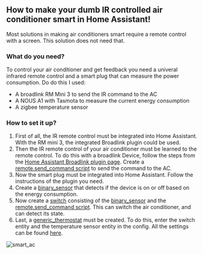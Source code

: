 ## How to make your dumb IR controlled air conditioner smart in Home Assistant!
Most solutions in making air conditioners smart require a remote control with a screen. This solution does not need that.

### What do you need?
To control your air conditioner and get feedback you need a univeral infrared remote control and a smart plug that can measure the power consumption. Do do this I used:
- A broadlink RM Mini 3 to send the IR command to the AC
- A NOUS A1 with Tasmota to measure the current energy consumption
- A zigbee temperature sensor

### How to set it up?
1. First of all, the IR remote control must be integrated into Home Assistant. With the RM mini 3, the integrated Broadlink plugin could be used.
2. Then the IR remote control of your air conditioner must be learned to the remote control. To do this with a broadlink Device, follow the steps from the [Home Assistant Broadlink plugin page](https://www.home-assistant.io/integrations/broadlink/). Create a [remote.send_command script](https://github.com/hxcde/myhassconfigs/blob/ad97530c21af6a94b9b02c949569915ce940f58e/makethingssmart/ac/make_dumb_ac_smart#L6) to send the command to the AC.
3. Now the smart plug must be integrated into Home Assistant. Follow the instructions of the plugin you need.
4. Create a [binary_sensor](https://github.com/hxcde/myhassconfigs/blob/ad97530c21af6a94b9b02c949569915ce940f58e/makethingssmart/ac/make_dumb_ac_smart#L28) that detects if the device is on or off based on the energy consumption. 
5. Now create a [switch](https://github.com/hxcde/myhassconfigs/blob/ad97530c21af6a94b9b02c949569915ce940f58e/makethingssmart/ac/make_dumb_ac_smart#L16) consisting of the [binary_sensor](https://github.com/hxcde/myhassconfigs/blob/ad97530c21af6a94b9b02c949569915ce940f58e/makethingssmart/ac/make_dumb_ac_smart#L28) and the [remote.send_command script](https://github.com/hxcde/myhassconfigs/blob/ad97530c21af6a94b9b02c949569915ce940f58e/makethingssmart/ac/make_dumb_ac_smart#L6). This can switch the air conditioner, and can detect its state.
6. Last, a [generic_thermostat](https://github.com/hxcde/myhassconfigs/blob/ad97530c21af6a94b9b02c949569915ce940f58e/makethingssmart/ac/make_dumb_ac_smart#L39) must be created. To do this, enter the switch entity and the temperature sensor entity in the config. All the settings can be found [here](https://www.home-assistant.io/integrations/generic_thermostat/).

![smart_ac](https://user-images.githubusercontent.com/30338980/182379836-adff2fdc-9d22-4c71-b47b-2cfce0b6c779.png)
